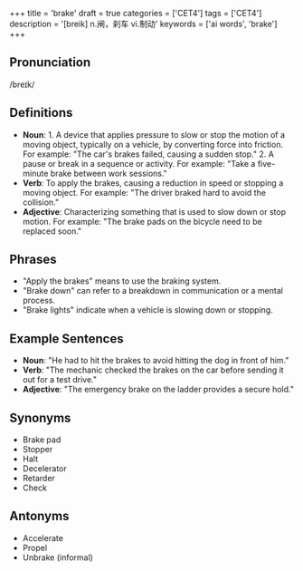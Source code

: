 +++
title = 'brake'
draft = true
categories = ['CET4']
tags = ['CET4']
description = '[breik] n.闸，刹车 vi.制动'
keywords = ['ai words', 'brake']
+++

## Pronunciation
/breɪk/

## Definitions
- **Noun**: 1. A device that applies pressure to slow or stop the motion of a moving object, typically on a vehicle, by converting force into friction. For example: "The car's brakes failed, causing a sudden stop."
   2. A pause or break in a sequence or activity. For example: "Take a five-minute brake between work sessions."
- **Verb**: To apply the brakes, causing a reduction in speed or stopping a moving object. For example: "The driver braked hard to avoid the collision."
- **Adjective**: Characterizing something that is used to slow down or stop motion. For example: "The brake pads on the bicycle need to be replaced soon."

## Phrases
- "Apply the brakes" means to use the braking system.
- "Brake down" can refer to a breakdown in communication or a mental process.
- "Brake lights" indicate when a vehicle is slowing down or stopping.

## Example Sentences
- **Noun**: "He had to hit the brakes to avoid hitting the dog in front of him."
- **Verb**: "The mechanic checked the brakes on the car before sending it out for a test drive."
- **Adjective**: "The emergency brake on the ladder provides a secure hold."

## Synonyms
- Brake pad
- Stopper
- Halt
- Decelerator
- Retarder
- Check

## Antonyms
- Accelerate
- Propel
- Unbrake (informal)
